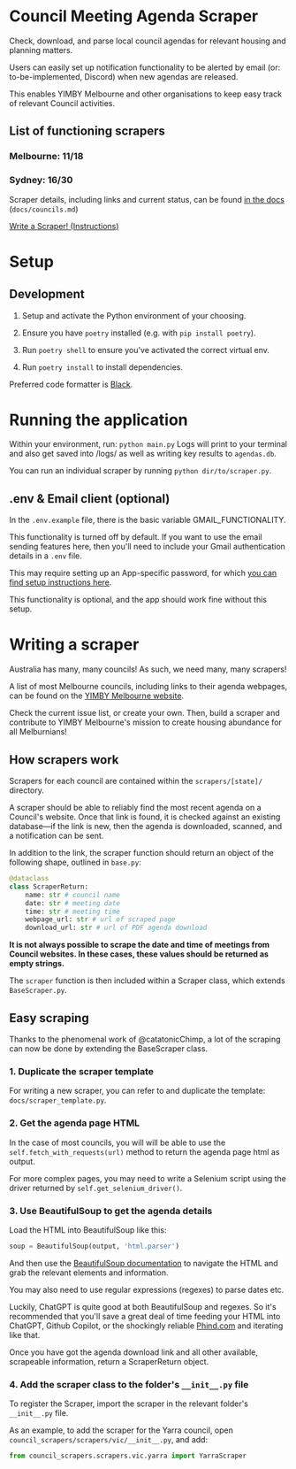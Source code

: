 # Council Meeting Agenda Scraper

Check, download, and parse local council agendas for relevant housing and planning matters.

Users can easily set up notification functionality to be alerted by email (or: to-be-implemented, Discord) when new agendas are released.

This enables YIMBY Melbourne and other organisations to keep easy track of relevant Council activities.

## List of functioning scrapers

### Melbourne: 11/18

### Sydney: 16/30

Scraper details, including links and current status, can be found [in the docs](https://github.com/yimbymelbourne/council-meeting-agenda-scraper/blob/main/docs/councils.md) (`docs/councils.md`)

[Write a Scraper! (Instructions)](#writing-a-scraper)

# Setup

## Development

1. Setup and activate the Python environment of your choosing.

2. Ensure you have `poetry` installed (e.g. with `pip install poetry`).

3. Run `poetry shell` to ensure you've activated the correct virtual env.

4. Run `poetry install` to install dependencies.

Preferred code formatter is [Black](https://github.com/psf/black).

# Running the application

Within your environment, run: `python main.py`
Logs will print to your terminal and also get saved into /logs/ as well as writing key results to `agendas.db`.

You can run an individual scraper by running `python dir/to/scraper.py`.

## .env & Email client (optional)

In the `.env.example` file, there is the basic variable GMAIL_FUNCTIONALITY.

This functionality is turned off by default. If you want to use the email sending features here, then you'll need to include your Gmail authentication details in a `.env` file.

This may require setting up an App-specific password, for which [you can find setup instructions here](https://support.google.com/accounts/answer/185833?visit_id=638406540644584172-3254681882&p=InvalidSecondFactor&rd=1).

This functionality is optional, and the app should work fine without this setup.

# Writing a scraper

Australia has many, many councils! As such, we need many, many scrapers!

A list of most Melbourne councils, including links to their agenda webpages, can be found on the [YIMBY Melbourne website](https://www.yimbymelbourne.org.au/local-action).

Check the current issue list, or create your own. Then, build a scraper and contribute to YIMBY Melbourne's mission to create housing abundance for all Melburnians!

## How scrapers work

Scrapers for each council are contained within the `scrapers/[state]/` directory.

A scraper should be able to reliably find the most recent agenda on a Council's website. Once that link is found, it is checked against an existing database—if the link is new, then the agenda is downloaded, scanned, and a notification can be sent.

In addition to the link, the scraper function should return an object of the following shape, outlined in `base.py`:

```py
@dataclass
class ScraperReturn:
    name: str # council name
    date: str # meeting date
    time: str # meeting time
    webpage_url: str # url of scraped page
    download_url: str # url of PDF agenda download
```

**It is not always possible to scrape the date and time of meetings from Council websites. In these cases, these values should be returned as empty strings.**

The `scraper` function is then included within a Scraper class, which extends `BaseScraper.py`.

## Easy scraping

Thanks to the phenomenal work of @catatonicChimp, a lot of the scraping can now be done by extending the BaseScraper class.

### 1. Duplicate the scraper template

For writing a new scraper, you can refer to and duplicate the template: `docs/scraper_template.py`.

### 2. Get the agenda page HTML

In the case of most councils, you will will be able to use the `self.fetch_with_requests(url)` method to return the agenda page html as output.

For more complex pages, you may need to write a Selenium script using the driver returned by `self.get_selenium_driver()`.

### 3. Use BeautifulSoup to get the agenda details

Load the HTML into BeautifulSoup like this:

```py
soup = BeautifulSoup(output, 'html.parser')
```

And then use the [BeautifulSoup documentation](https://www.crummy.com/software/BeautifulSoup/bs4/doc/) to navigate the HTML and grab the relevant elements and information.

You may also need to use regular expressions (regexes) to parse dates etc.

Luckily, ChatGPT is quite good at both BeautifulSoup and regexes. So it's recommended that you'll save a great deal of time feeding your HTML into ChatGPT, Github Copilot, or the shockingly reliable [Phind.com](https://www.phind.com) and iterating like that.

Once you have got the agenda download link and all other available, scrapeable information, return a ScraperReturn object.

### 4. Add the scraper class to the folder's `__init__.py` file

To register the Scraper, import the scraper in the relevant folder's `__init__.py` file. 

As an example, to add the scraper for the Yarra council, open `council_scrapers/scrapers/vic/__init__.py`, and add:

```py
from council_scrapers.scrapers.vic.yarra import YarraScraper
```
